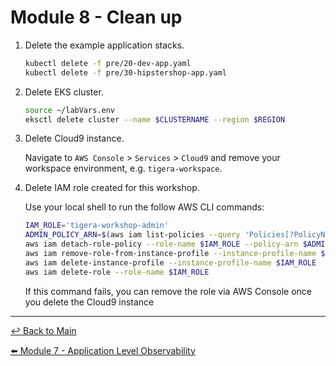 # Module 8 - Clean up

1. Delete the example application stacks.

   ```bash
   kubectl delete -f pre/20-dev-app.yaml
   kubectl delete -f pre/30-hipstershop-app.yaml
   ```

2. Delete EKS cluster.

   ```bash
   source ~/labVars.env
   eksctl delete cluster --name $CLUSTERNAME --region $REGION
   ```
   
3. Delete Cloud9 instance.

   Navigate to `AWS Console` > `Services` > `Cloud9` and remove your workspace environment, e.g. `tigera-workspace`.

4. Delete IAM role created for this workshop.

   Use your local shell to run the follow AWS CLI commands:

   ```bash
   IAM_ROLE='tigera-workshop-admin'
   ADMIN_POLICY_ARN=$(aws iam list-policies --query 'Policies[?PolicyName==`AdministratorAccess`].Arn' --output text)
   aws iam detach-role-policy --role-name $IAM_ROLE --policy-arn $ADMIN_POLICY_ARN
   aws iam remove-role-from-instance-profile --instance-profile-name $IAM_ROLE --role-name $IAM_ROLE
   aws iam delete-instance-profile --instance-profile-name $IAM_ROLE
   aws iam delete-role --role-name $IAM_ROLE
   ```

   If this command fails, you can remove the role via AWS Console once you delete the Cloud9 instance

---

[:leftwards_arrow_with_hook: Back to Main](/README.md)  <br>

[:arrow_left: Module 7 - Application Level Observability](/modules/module-7-application-observability.md) 
